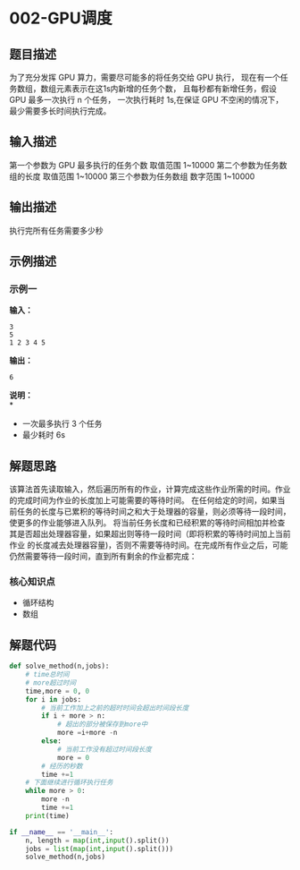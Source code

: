 # 002-GPU调度

## 题目描述
为了充分发挥 GPU 算力，需要尽可能多的将任务交给 GPU 执行，
现在有一个任务数组，数组元素表示在这1s内新增的任务个数，
且每秒都有新增任务，假设 GPU 最多一次执行 n 个任务，
一次执行耗时 1s,在保证 GPU 不空闲的情况下，最少需要多长时间执行完成。
## 输入描述
第一个参数为 GPU 最多执行的任务个数
取值范围 1~10000
第二个参数为任务数组的长度
取值范围 1~10000
第三个参数为任务数组
数字范围 1~10000
## 输出描述
执行完所有任务需要多少秒
## 示例描述
### 示例一
**输入：**
```
3
5
1 2 3 4 5
```
**输出：**
```
6
```
**说明：**  
* 
* 一次最多执行 3 个任务
* 最少耗时 6s
## 解题思路
该算法首先读取输入，然后遍历所有的作业，计算完成这些作业所需的时间。作业的完成时间为作业的长度加上可能需要的等待时间。
在任何给定的时间，如果当前任务的长度与已累积的等待时间之和大于处理器的容量，则必须等待一段时间，使更多的作业能够进入队列。
将当前任务长度和已经积累的等待时间相加并检查其是否超出处理器容量，如果超出则等待一段时间（即将积累的等待时间加上当前作业
的长度减去处理器容量)，否则不需要等待时间。在完成所有作业之后，可能仍然需要等待一段时间，直到所有剩余的作业都完成：

### 核心知识点

* 循环结构
* 数组

## 解题代码

```python
def solve_method(n,jobs):
    # time总时间
    # more超过时间
    time,more = 0, 0
    for i in jobs:
        # 当前工作加上之前的超时时间会超出时间段长度
        if i + more > n:
            # 超出的部分被保存到more中
            more =i+more -n
        else:
            # 当前工作没有超过时间段长度
            more = 0
        # 经历的秒数
        time +=1
    # 下面继续进行循环执行任务
    while more > 0:
        more -n
        time +=1
    print(time)

if __name__ == '__main__':
    n, length = map(int,input().split())
    jobs = list(map(int,input().split()))
    solve_method(n,jobs)
```


